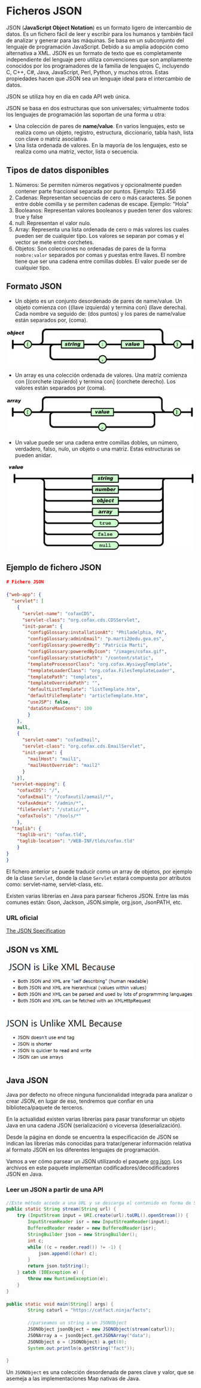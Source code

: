 # Ficheros JSON

JSON (**JavaScript Object Notation**) es un formato ligero de intercambio de datos. Es un fichero fácil de leer y escribir para los humanos y también fácil de analizar y generar para las máquinas. Se basa en un subconjunto del lenguaje de programación JavaScript. Debido a su amplia adopción como alternativa a XML.
JSON es un formato de texto que es completamente independiente del lenguaje pero utiliza convenciones que son ampliamente conocidos por los programadores de la familia de lenguajes C, incluyendo C, C++, C#, Java, JavaScript, Perl, Python, y muchos otros. Estas propiedades hacen que JSON sea un lenguaje ideal para el intercambio de datos.

JSON se utiliza hoy en día en cada API web única.

JSON se basa en dos estructuras que son universales; virtualmente todos los lenguajes de programación las soportan de una forma u otra:

+ Una colección de pares de **name/value**. En varios lenguajes, esto se realiza como un objeto, registro, estructura, diccionario, tabla hash, lista con clave o matriz asociativa.
+ Una lista ordenada de valores. En la mayoría de los lenguajes, esto se realiza como una matriz, vector, lista o secuencia.

## Tipos de datos disponibles

1. Números: Se permiten números negativos y opcionalmente pueden contener parte fraccional separada por puntos. Ejemplo: 123.456
2. Cadenas: Representan secuencias de cero o más caracteres. Se ponen entre doble comilla y se permiten cadenas de escape. Ejemplo: "Hola"
3. Booleanos: Representan valores booleanos y pueden tener dos valores: true y false
4. null: Representan el valor nulo.
5. Array: Representa una lista ordenada de cero o más valores los cuales pueden ser de cualquier tipo. Los valores se separan por comas y el vector se mete entre corchetes.
6. Objetos: Son colecciones no ordenadas de pares de la forma `nombre:valor` separados por comas y puestas entre llaves. El nombre tiene que ser una cadena entre comillas dobles. El valor puede ser de cualquier tipo.

## Formato JSON

+ Un objeto es un conjunto desordenado de pares de name/value. Un objeto comienza con {(llave izquierda) y termina con} (llave derecha). Cada nombre va seguido de: (dos puntos) y los pares de name/value están separados por, (coma).

![JavaIO](../img/ud1/11json1.png)

+ Un array es una colección ordenada de valores. Una matriz comienza con [(corchete izquierdo) y termina con] (corchete derecho). Los valores están separados por (coma).

![JavaIO](../img/ud1/11json2.png)

+ Un value puede ser una cadena entre comillas dobles, un número, verdadero, falso, nulo, un objeto o una matriz. Estas estructuras se pueden anidar.

![JavaIO](../img/ud1/11json3.png)

## Ejemplo de fichero JSON

```json
# Fichero JSON 

{"web-app": {
  "servlet": [   
    {
      "servlet-name": "cofaxCDS",
      "servlet-class": "org.cofax.cds.CDSServlet",
      "init-param": {
        "configGlossary:installationAt": "Philadelphia, PA",
        "configGlossary:adminEmail": "p.marti2@edu.gva.es",
        "configGlossary:poweredBy": "Patricia Marti",
        "configGlossary:poweredByIcon": "/images/cofax.gif",
        "configGlossary:staticPath": "/content/static",
        "templateProcessorClass": "org.cofax.WysiwygTemplate",
        "templateLoaderClass": "org.cofax.FilesTemplateLoader",
        "templatePath": "templates",
        "templateOverridePath": "",
        "defaultListTemplate": "listTemplate.htm",
        "defaultFileTemplate": "articleTemplate.htm",
        "useJSP": false,
        "dataStoreMaxConns": 100
        }
    },
    null,
    {
      "servlet-name": "cofaxEmail",
      "servlet-class": "org.cofax.cds.EmailServlet",
      "init-param": {
        "mailHost": "mail1",
        "mailHostOverride": "mail2"
      }
    }],
  "servlet-mapping": {
    "cofaxCDS": "/",
    "cofaxEmail": "/cofaxutil/aemail/*",
    "cofaxAdmin": "/admin/*",
    "fileServlet": "/static/*",
    "cofaxTools": "/tools/*"
    },
  "taglib": {
    "taglib-uri": "cofax.tld",
    "taglib-location": "/WEB-INF/tlds/cofax.tld"
    }
}
}

```

El fichero anterior se puede traducir como un array de objetos, por ejemplo de la clase `Servlet`, donde la clase `Servlet` estará compuesta por atributos como: servlet-name, servlet-class, etc.

Existen varias librerías en Java para parsear ficheros JSON. Entre las más comunes están: Gson, Jackson, JSON.simple, org.json, JsonPATH, etc.

### URL oficial

[The JSON Specification](http://www.json.org/json-es.html)

## JSON vs XML

![JavaIO](../img/ud1/12jsonvsxml.png)

## Java JSON

Java por defecto no ofrece ninguna funcionalidad integrada para analizar o crear JSON, en lugar de eso, tendremos que confiar en una biblioteca/paquete de terceros.

En la actualidad existen varias librerías para pasar transformar un objeto Java en una cadena JSON (serialización) o viceversa (deserialización).

Desde la página en donde se encuentra la especificación de JSON se indican las librerías más conocidas para tratar/generar información relativa al formato JSON en los diferentes lenguajes de programación.

Vamos a ver cómo parsear un JSON utilizando el paquete [org.json](https://mvnrepository.com/artifact/org.json/json/20220924).
Los archivos en este paquete implementan codificadores/decodificadores JSON en Java.

### Leer un JSON a partir de una API

```java
//Este método accede a una URL y se descarga el contenido en forma de String
public static String stream(String url) {
    try (InputStream input = URI.create(url).toURL().openStream()) {
        InputStreamReader isr = new InputStreamReader(input);
        BufferedReader reader = new BufferedReader(isr);
        StringBuilder json = new StringBuilder();
        int c;
        while ((c = reader.read()) != -1) {
            json.append((char) c);
        }
        return json.toString();
    } catch (IOException e) {
        throw new RuntimeException(e);
    }
}

public static void main(String[] args) {
        String caturl = "https://catfact.ninja/facts";

        //parseamos un string a un JSONObject
        JSONObject jsonObject = new JSONObject(stream(caturl));
        JSONArray a = jsonObject.getJSONArray("data");
        JSONObject o = (JSONObject) a.get(0);
        System.out.println(o.getString("fact"));

}
```

Un `JSONObject` es una colección desordenada de pares clave y valor, que se asemeja a las implementaciones Map nativas de Java.
